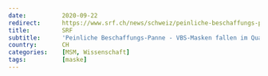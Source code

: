 ```yaml
---
date:          2020-09-22
redirect:      https://www.srf.ch/news/schweiz/peinliche-beschaffungs-panne-vbs-masken-fallen-im-qualitaetstest-durch
title:         SRF
subtitle:      'Peinliche Beschaffungs-Panne - VBS-Masken fallen im Qualitätstest durch'
country:       CH
categories:    [MSM, Wissenschaft]
tags:          [maske]
---
```

